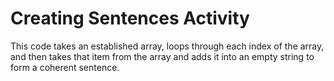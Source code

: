 # Creating Sentences Activity
This code takes an established array, loops through each index of the array, and then takes that item from the array and adds it into an empty string to form a coherent sentence.